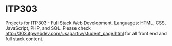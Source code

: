 # ITP303
Projects for ITP303 - Full Stack Web Development. Languages: HTML, CSS, JavaScript, PHP, and SQL.
Please check http://303.itpwebdev.com/~sagartiw/student_page.html for all front end and full stack content.
